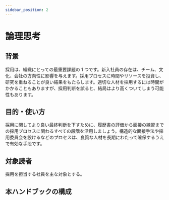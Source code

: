 ```yaml
---
sidebar_position: 2
---
```


# 論理思考

## 背景

採用は、組織にとっての最重要課題の 1 つです。新入社員の存在は、チーム、文化、会社の方向性に影響を与えます。採用プロセスに時間やリソースを投資し、研究を重ねることが良い結果をもたらします。適切な人材を採用するには時間がかかることもありますが、採用判断を誤ると、結局はより高くついてしまう可能性もあります。

## 目的・使い方

採用に関してより良い最終判断を下すために、履歴書の評価から面接の練習までの採用プロセスに関わるすべての段階を活用しましょう。構造的な面接手法や採用委員会を設けるなどのプロセスは、良質な人材を長期にわたって確保するうえで有効な手段です。

## 対象読者

採用を担当する社員を主な対象とする。

## 本ハンドブックの構成
